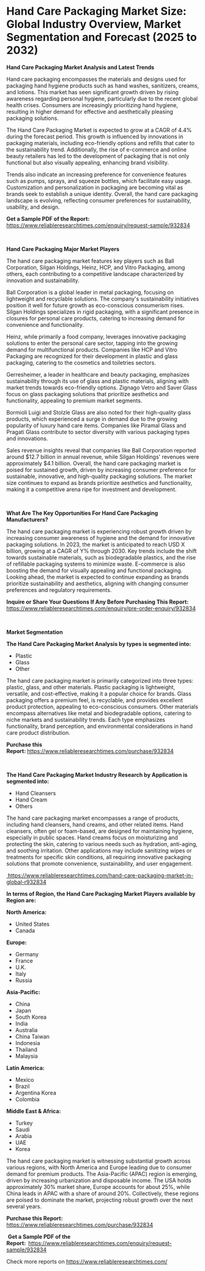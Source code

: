 <p><h1>Hand Care Packaging Market Size: Global Industry Overview, Market Segmentation and Forecast (2025 to 2032)</h1></p><p><strong>Hand Care Packaging Market Analysis and Latest Trends</strong></p>
<p><p>Hand care packaging encompasses the materials and designs used for packaging hand hygiene products such as hand washes, sanitizers, creams, and lotions. This market has seen significant growth driven by rising awareness regarding personal hygiene, particularly due to the recent global health crises. Consumers are increasingly prioritizing hand hygiene, resulting in higher demand for effective and aesthetically pleasing packaging solutions.</p><p>The Hand Care Packaging Market is expected to grow at a CAGR of 4.4% during the forecast period. This growth is influenced by innovations in packaging materials, including eco-friendly options and refills that cater to the sustainability trend. Additionally, the rise of e-commerce and online beauty retailers has led to the development of packaging that is not only functional but also visually appealing, enhancing brand visibility. </p><p>Trends also indicate an increasing preference for convenience features such as pumps, sprays, and squeeze bottles, which facilitate easy usage. Customization and personalization in packaging are becoming vital as brands seek to establish a unique identity. Overall, the hand care packaging landscape is evolving, reflecting consumer preferences for sustainability, usability, and design.</p></p>
<p><strong>Get a Sample PDF of the Report:&nbsp;</strong> <a href="https://www.reliableresearchtimes.com/enquiry/request-sample/932834?utm_campaign=3269&utm_medium=2&utm_source=Github&utm_content=ia&utm_term=21032025&utm_id=hand-care-packaging">https://www.reliableresearchtimes.com/enquiry/request-sample/932834</a></p>
<p>&nbsp;</p>
<p><strong>Hand Care Packaging Major Market Players</strong></p>
<p><p>The hand care packaging market features key players such as Ball Corporation, Silgan Holdings, Heinz, HCP, and Vitro Packaging, among others, each contributing to a competitive landscape characterized by innovation and sustainability. </p><p>Ball Corporation is a global leader in metal packaging, focusing on lightweight and recyclable solutions. The company's sustainability initiatives position it well for future growth as eco-conscious consumerism rises. Silgan Holdings specializes in rigid packaging, with a significant presence in closures for personal care products, catering to increasing demand for convenience and functionality.</p><p>Heinz, while primarily a food company, leverages innovative packaging solutions to enter the personal care sector, tapping into the growing demand for multifunctional products. Companies like HCP and Vitro Packaging are recognized for their development in plastic and glass packaging, catering to the cosmetics and toiletries sectors. </p><p>Gerresheimer, a leader in healthcare and beauty packaging, emphasizes sustainability through its use of glass and plastic materials, aligning with market trends towards eco-friendly options. Zignago Vetro and Saver Glass focus on glass packaging solutions that prioritize aesthetics and functionality, appealing to premium market segments.</p><p>Bormioli Luigi and Stolzle Glass are also noted for their high-quality glass products, which experienced a surge in demand due to the growing popularity of luxury hand care items. Companies like Piramal Glass and Pragati Glass contribute to sector diversity with various packaging types and innovations.</p><p>Sales revenue insights reveal that companies like Ball Corporation reported around $12.7 billion in annual revenue, while Silgan Holdings' revenues were approximately $4.1 billion. Overall, the hand care packaging market is poised for sustained growth, driven by increasing consumer preference for sustainable, innovative, and high-quality packaging solutions. The market size continues to expand as brands prioritize aesthetics and functionality, making it a competitive arena ripe for investment and development. </p></p>
<p>&nbsp;</p>
<p><strong>What Are The Key Opportunities For Hand Care Packaging Manufacturers?</strong></p>
<p><p>The hand care packaging market is experiencing robust growth driven by increasing consumer awareness of hygiene and the demand for innovative packaging solutions. In 2023, the market is anticipated to reach USD X billion, growing at a CAGR of Y% through 2030. Key trends include the shift towards sustainable materials, such as biodegradable plastics, and the rise of refillable packaging systems to minimize waste. E-commerce is also boosting the demand for visually appealing and functional packaging. Looking ahead, the market is expected to continue expanding as brands prioritize sustainability and aesthetics, aligning with changing consumer preferences and regulatory requirements.</p></p>
<p><strong>Inquire or Share Your Questions If Any Before Purchasing This Report:</strong> <a href="https://www.reliableresearchtimes.com/enquiry/pre-order-enquiry/932834?utm_campaign=3269&utm_medium=2&utm_source=Github&utm_content=ia&utm_term=21032025&utm_id=hand-care-packaging">https://www.reliableresearchtimes.com/enquiry/pre-order-enquiry/932834</a></p>
<p>&nbsp;</p>
<p><strong>Market Segmentation</strong></p>
<p><strong>The Hand Care Packaging Market Analysis by types is segmented into:</strong></p>
<p><ul><li>Plastic</li><li>Glass</li><li>Other</li></ul></p>
<p><p>The hand care packaging market is primarily categorized into three types: plastic, glass, and other materials. Plastic packaging is lightweight, versatile, and cost-effective, making it a popular choice for brands. Glass packaging offers a premium feel, is recyclable, and provides excellent product protection, appealing to eco-conscious consumers. Other materials encompass alternatives like metal and biodegradable options, catering to niche markets and sustainability trends. Each type emphasizes functionality, brand perception, and environmental considerations in hand care product distribution.</p></p>
<p><strong>Purchase this Report:&nbsp;</strong><a href="https://www.reliableresearchtimes.com/purchase/932834?utm_campaign=3269&utm_medium=2&utm_source=Github&utm_content=ia&utm_term=21032025&utm_id=hand-care-packaging">https://www.reliableresearchtimes.com/purchase/932834</a></p>
<p>&nbsp;</p>
<p><strong>The Hand Care Packaging Market Industry Research by Application is segmented into:</strong></p>
<p><ul><li>Hand Cleansers</li><li>Hand Cream</li><li>Others</li></ul></p>
<p><p>The hand care packaging market encompasses a range of products, including hand cleansers, hand creams, and other related items. Hand cleansers, often gel or foam-based, are designed for maintaining hygiene, especially in public spaces. Hand creams focus on moisturizing and protecting the skin, catering to various needs such as hydration, anti-aging, and soothing irritation. Other applications may include sanitizing wipes or treatments for specific skin conditions, all requiring innovative packaging solutions that promote convenience, sustainability, and user engagement.</p></p>
<p><a href="https://www.reliableresearchtimes.com/hand-care-packaging-market-in-global-r932834?utm_campaign=3269&utm_medium=2&utm_source=Github&utm_content=ia&utm_term=21032025&utm_id=hand-care-packaging">&nbsp;https://www.reliableresearchtimes.com/hand-care-packaging-market-in-global-r932834</a></p>
<p><strong>In terms of Region, the Hand Care Packaging Market Players available by Region are:</strong></p>
<p>
    <p> <strong> North America: </strong>
        <ul>
            <li>United States</li>
            <li>Canada</li>
        </ul>
        </p> 
    <p> <strong> Europe: </strong>
        <ul>
            <li>Germany</li>
            <li>France</li>
            <li>U.K.</li>
            <li>Italy</li>
            <li>Russia</li>
        </ul>
        </p> 
    <p> <strong> Asia-Pacific: </strong>
        <ul>
            <li>China</li>
            <li>Japan</li>
            <li>South Korea</li>
            <li>India</li>
            <li>Australia</li>
            <li>China Taiwan</li>
            <li>Indonesia</li>
            <li>Thailand</li>
            <li>Malaysia</li>
        </ul>
        </p> 
    <p> <strong> Latin America: </strong>
        <ul>
            <li>Mexico</li>
            <li>Brazil</li>
            <li>Argentina Korea</li>
            <li>Colombia</li>
        </ul>
        </p> 
    <p> <strong> Middle East & Africa: </strong>
        <ul>
            <li>Turkey</li>
            <li>Saudi</li>
            <li>Arabia</li>
            <li>UAE</li>
            <li>Korea</li>
        </ul>
    </p>
    </p>
<p><p>The hand care packaging market is witnessing substantial growth across various regions, with North America and Europe leading due to consumer demand for premium products. The Asia-Pacific (APAC) region is emerging, driven by increasing urbanization and disposable income. The USA holds approximately 30% market share, Europe accounts for about 25%, while China leads in APAC with a share of around 20%. Collectively, these regions are poised to dominate the market, projecting robust growth over the next several years.</p></p>
<p><strong>Purchase this Report: </strong><a href="https://www.reliableresearchtimes.com/purchase/932834?utm_campaign=3269&utm_medium=2&utm_source=Github&utm_content=ia&utm_term=21032025&utm_id=hand-care-packaging">https://www.reliableresearchtimes.com/purchase/932834</a></p>
<p>&nbsp;<strong>Get a Sample PDF of the Report:&nbsp;&nbsp;</strong><a href="https://www.reliableresearchtimes.com/enquiry/request-sample/932834?utm_campaign=3269&utm_medium=2&utm_source=Github&utm_content=ia&utm_term=21032025&utm_id=hand-care-packaging">https://www.reliableresearchtimes.com/enquiry/request-sample/932834</a></p>
<p><strong></strong></p>
<p>Check more reports on <a href="https://www.reliableresearchtimes.com/?utm_campaign=3269&utm_medium=2&utm_source=Github&utm_content=ia&utm_term=21032025&utm_id=hand-care-packaging">https://www.reliableresearchtimes.com/</a></p>